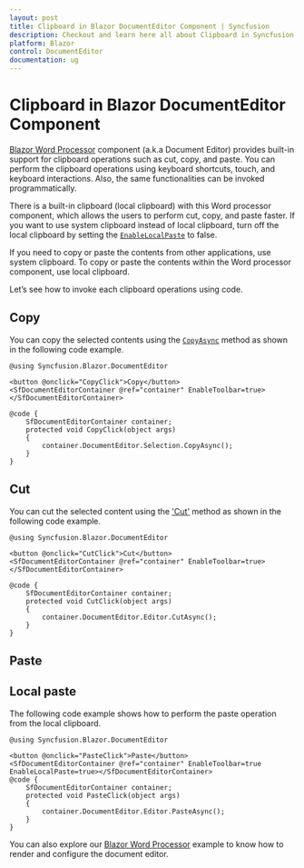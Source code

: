 ```yaml
---
layout: post
title: Clipboard in Blazor DocumentEditor Component | Syncfusion
description: Checkout and learn here all about Clipboard in Syncfusion Blazor DocumentEditor component and much more.
platform: Blazor
control: DocumentEditor
documentation: ug
---
```


# Clipboard in Blazor DocumentEditor Component

[Blazor Word Processor](https://www.syncfusion.com/blazor-components/blazor-word-processor) component (a.k.a Document Editor) provides built-in support for clipboard operations such as cut, copy, and paste. You can perform the clipboard operations using keyboard shortcuts, touch, and keyboard interactions. Also, the same functionalities can be invoked programmatically.

There is a built-in clipboard (local clipboard) with this Word processor component, which allows the users to perform cut, copy, and paste faster. If you want to use system clipboard instead of local clipboard, turn off the local clipboard by setting the [`EnableLocalPaste`](https://help.syncfusion.com/cr/blazor/Syncfusion.Blazor.DocumentEditor.SfDocumentEditor.html#Syncfusion_Blazor_DocumentEditor_SfDocumentEditor_EnableLocalPaste) to false.

If you need to copy or paste the contents from other applications, use system clipboard. To copy or paste the contents within the Word processor component, use local clipboard.

Let’s see how to invoke each clipboard operations using code.

## Copy

You can copy the selected contents using the [`CopyAsync`](https://help.syncfusion.com/cr/blazor/Syncfusion.Blazor.DocumentEditor.SelectionModule.html#Syncfusion_Blazor_DocumentEditor_SelectionModule_CopyAsync) method as shown in the following code example.

```cshtml
@using Syncfusion.Blazor.DocumentEditor

<button @onclick="CopyClick">Copy</button>
<SfDocumentEditorContainer @ref="container" EnableToolbar=true></SfDocumentEditorContainer>

@code {
    SfDocumentEditorContainer container;
    protected void CopyClick(object args)
    {
        container.DocumentEditor.Selection.CopyAsync();
    }
}
```

## Cut

You can cut the selected content using the ['Cut'](https://help.syncfusion.com/cr/blazor/Syncfusion.Blazor.DocumentEditor.EditorModule.html#Syncfusion_Blazor_DocumentEditor_EditorModule_CutAsync) method as shown in the following code example.

```cshtml
@using Syncfusion.Blazor.DocumentEditor

<button @onclick="CutClick">Cut</button>
<SfDocumentEditorContainer @ref="container" EnableToolbar=true></SfDocumentEditorContainer>

@code {
    SfDocumentEditorContainer container;
    protected void CutClick(object args)
    {
        container.DocumentEditor.Editor.CutAsync();
    }
}

```

## Paste

## Local paste

The following code example shows how to perform the paste operation from the local clipboard.

```cshtml
@using Syncfusion.Blazor.DocumentEditor

<button @onclick="PasteClick">Paste</button>
<SfDocumentEditorContainer @ref="container" EnableToolbar=true EnableLocalPaste=true></SfDocumentEditorContainer>
@code {
    SfDocumentEditorContainer container;
    protected void PasteClick(object args)
    {
        container.DocumentEditor.Editor.PasteAsync();
    }
}

```

You can also explore our [Blazor Word Processor](https://blazor.syncfusion.com/demos/document-editor/default-functionalities) example to know how to render and configure the document editor.
